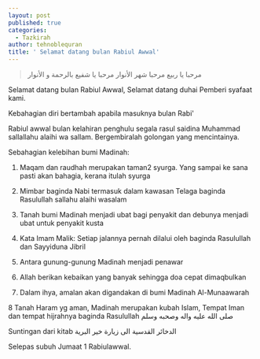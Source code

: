 ```yaml
---
layout: post
published: true
categories:
  - Tazkirah
author: tehnoblequran
title: ' Selamat datang bulan Rabiul Awwal'
---
```

> مرحبا يا ربيع
مرحبا شهر الأنوار
مرحبا يا شفيع
بالرحمة و الأنوار



Selamat datang bulan Rabiul Awwal, Selamat datang duhai Pemberi syafaat kami.

Kebahagian diri bertambah apabila masuknya bulan Rabi'

Rabiul awwal bulan kelahiran penghulu segala rasul saidina Muhammad sallallahu alaihi wa sallam. Bergembiralah golongan yang mencintainya.

Sebahagian kelebihan bumi Madinah:

1) Maqam dan raudhah merupakan taman2 syurga. Yang sampai ke sana pasti akan bahagia, kerana itulah syurga

2) Mimbar baginda Nabi termasuk dalam kawasan Telaga baginda Rasulullah sallahu alaihi wasalam

3) Tanah bumi Madinah menjadi ubat bagi penyakit dan debunya menjadi ubat untuk penyakit kusta

4) Kata Imam Malik: Setiap jalannya pernah dilalui oleh baginda Rasulullah dan Sayyiduna Jibril

5) Antara gunung-gunung Madinah menjadi penawar

6) Allah berikan kebaikan yang banyak sehingga doa cepat dimaqbulkan

7) Dalam ihya, amalan akan digandakan di bumi Madinah Al-Munaawarah

8 Tanah Haram yg aman, Madinah merupakan kubah Islam, Tempat Iman dan tempat hijrahnya baginda Rasulullah صلى الله عليه واله وصحبه وسلم

Suntingan dari kitab الدخائر القدسية الى زيارة خير البرية

Selepas subuh Jumaat
1 Rabiulawwal.
